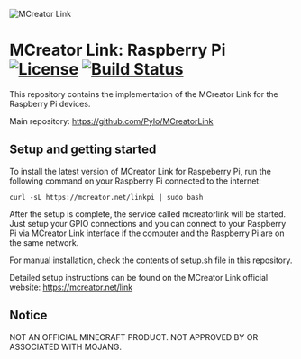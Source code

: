 ![MCreator Link](https://www.pylo.co/static/mcreator/link/link_small.png)

# MCreator Link: Raspberry Pi [![License](https://img.shields.io/badge/License-Apache%202.0-blue.svg)](https://github.com/Pylo/MCreatorLinkRaspberryPi/blob/master/LICENSE) [![Build Status](https://travis-ci.com/Pylo/MCreatorLinkRaspberryPi.svg?branch=master)](https://travis-ci.com/Pylo/MCreatorLinkRaspberryPi)

This repository contains the implementation of the MCreator Link for the Raspberry Pi devices.

Main repository: https://github.com/Pylo/MCreatorLink

## Setup and getting started

To install the latest version of MCreator Link for Raspeberry Pi, run the following command on your Raspberry Pi connected to the internet:

```
curl -sL https://mcreator.net/linkpi | sudo bash
```

After the setup is complete, the service called mcreatorlink will be started. Just setup your GPIO connections and you can connect to your Raspberry Pi via MCreator Link interface if the computer and the Raspberry Pi are on the same network.

For manual installation, check the contents of setup.sh file in this repository.

Detailed setup instructions can be found on the MCreator Link official website: https://mcreator.net/link

## Notice

NOT AN OFFICIAL MINECRAFT PRODUCT. NOT APPROVED BY OR ASSOCIATED WITH MOJANG.
